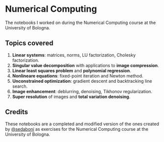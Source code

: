 # Numerical Computing
The notebooks I worked on during the Numerical Computing course at the University of Bologna.

## Topics covered
1. **Linear systems**: matrices, norms, LU factorization, Cholesky factorization.
2. **Singular value decomposition** with applications to **image compression**.
3. **Linear least squares problem** and **polynomial regression**.
4. **Nonlineare equations**: fixed-point iteration and Newton method.
5. **Unconstrained optimization**: gradient descent and backtracking line search.
6. **Image enhancement**: deblurring, denoising, Tikhonov regularization.
7. **Super resolution** of images and **total variation denoising**.

## Credits
These notebooks are a completed and modified version of the ones created by [@sedaboni](https://github.com/sedaboni) as exercises for the Numerical Computing course at the University of Bologna. 
